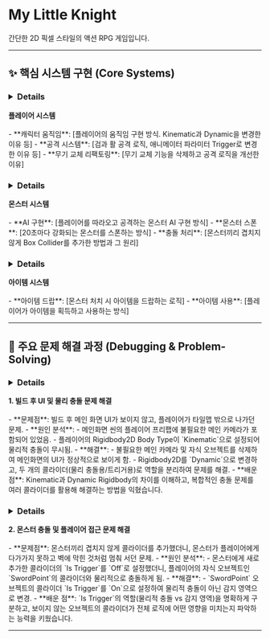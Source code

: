 # My Little Knight

간단한 2D 픽셀 스타일의 액션 RPG 게임입니다.

---

## ✨ 핵심 시스템 구현 (Core Systems)

### <details>
<summary><b>플레이어 시스템</b></summary>
<br>
- **캐릭터 움직임**: [플레이어의 움직임 구현 방식. Kinematic과 Dynamic을 변경한 이유 등]
- **공격 시스템**: [검과 활 공격 로직, 애니메이터 파라미터 Trigger로 변경한 이유 등]
- **무기 교체 리팩토링**: [무기 교체 기능을 삭제하고 공격 로직을 개선한 이유]
</details>

### <details>
<summary><b>몬스터 시스템</b></summary>
<br>
- **AI 구현**: [플레이어를 따라오고 공격하는 몬스터 AI 구현 방식]
- **몬스터 스폰**: [20초마다 강화되는 몬스터를 스폰하는 방식]
- **충돌 처리**: [몬스터끼리 겹치지 않게 Box Collider를 추가한 방법과 그 원리]
</details>

### <details>
<summary><b>아이템 시스템</b></summary>
<br>
- **아이템 드랍**: [몬스터 처치 시 아이템을 드랍하는 로직]
- **아이템 사용**: [플레이어가 아이템을 획득하고 사용하는 방식]
</details>

---

## 🐞 주요 문제 해결 과정 (Debugging & Problem-Solving)

### <details>
<summary><b>1. 빌드 후 UI 및 물리 충돌 문제 해결</b></summary>
<br>
- **문제점**: 빌드 후 메인 화면 UI가 보이지 않고, 플레이어가 타일맵 밖으로 나가던 문제.
- **원인 분석**:
    - 메인화면 씬의 플레이어 프리팹에 불필요한 메인 카메라가 포함되어 있었음.
    - 플레이어의 Rigidbody2D Body Type이 `Kinematic`으로 설정되어 물리적 충돌이 무시됨.
- **해결**:
    - 불필요한 메인 카메라 및 자식 오브젝트를 삭제하여 메인화면의 UI가 정상적으로 보이게 함.
    - Rigidbody2D를 `Dynamic`으로 변경하고, 두 개의 콜라이더(물리 충돌용/트리거용)로 역할을 분리하여 문제를 해결.
- **배운 점**: Kinematic과 Dynamic Rigidbody의 차이를 이해하고, 복합적인 충돌 문제를 여러 콜라이더를 활용해 해결하는 방법을 익혔습니다.
</details>

### <details>
<summary><b>2. 몬스터 충돌 및 플레이어 접근 문제 해결</b></summary>
<br>
- **문제점**: 몬스터끼리 겹치지 않게 콜라이더를 추가했더니, 몬스터가 플레이어에게 다가가지 못하고 벽에 막힌 것처럼 멈춰 서던 문제.
- **원인 분석**:
    - 몬스터에게 새로 추가한 콜라이더의 `Is Trigger`를 `Off`로 설정했더니, 플레이어의 자식 오브젝트인 `SwordPoint`의 콜라이더와 물리적으로 충돌하게 됨.
- **해결**:
    - `SwordPoint` 오브젝트의 콜라이더 `Is Trigger`를 `On`으로 설정하여 물리적 충돌이 아닌 감지 영역으로 변경.
- **배운 점**: `Is Trigger`의 역할(물리적 충돌 vs 감지 영역)을 명확하게 구분하고, 보이지 않는 오브젝트의 콜라이더가 전체 로직에 어떤 영향을 미치는지 파악하는 능력을 키웠습니다.
</details>

---

